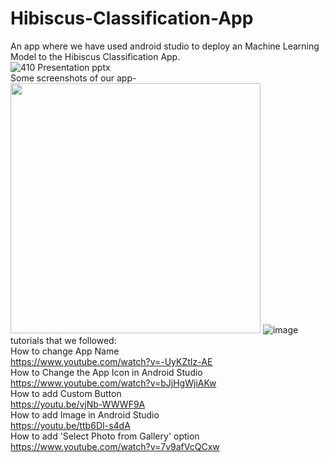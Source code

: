 # Hibiscus-Classification-App
An app where we have used android studio to deploy an Machine Learning Model to the Hibiscus Classification App.
<br>
![410 Presentation pptx](https://user-images.githubusercontent.com/55651740/207137494-f60253da-d60a-4f78-8311-d3d360c5eb26.jpg)
<br>
Some screenshots of our app-
<br>
<img src="https://user-images.githubusercontent.com/55651740/207138164-4843b536-b9b7-4f06-a0e9-9cffca0b5bff.png" width="400">
![image](https://user-images.githubusercontent.com/55651740/207138299-84025e47-92f6-4496-8ddb-02596af297f7.png)
<br>
tutorials that we followed:
<br>
How to change App Name
<br>
https://www.youtube.com/watch?v=-UyKZtIz-AE
<br>
How to Change the App Icon in Android Studio
<br>
https://www.youtube.com/watch?v=bJjHgWjiAKw
<br>
How to add Custom Button
<br>
https://youtu.be/vjNb-WWWF9A
<br>
How to add Image in Android Studio
<br>
https://youtu.be/ttb6DI-s4dA
<br>
How to add 'Select Photo from Gallery' option
<br>
https://www.youtube.com/watch?v=7v9afVcQCxw
